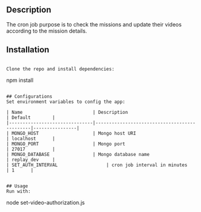 ## Description
The cron job purpose is to check the missions and update their videos according to the mission details.

## Installation
```

Clone the repo and install dependencies:
```
npm install
```

## Configurations
Set environment variables to config the app:

| Name                          | Description                                  | Default        |
|-------------------------------|----------------------------------------------|----------------|
| MONGO_HOST                    | Mongo host URI                               | localhost      |
| MONGO_PORT                    | Mongo port                                   | 27017          |
| MONGO_DATABASE                | Mongo database name                          | replay_dev     |
| SET_AUTH_INTERVAL                  | cron job interval in minutes                            | 1      |


## Usage
Run with:
```
node set-video-authorization.js 

